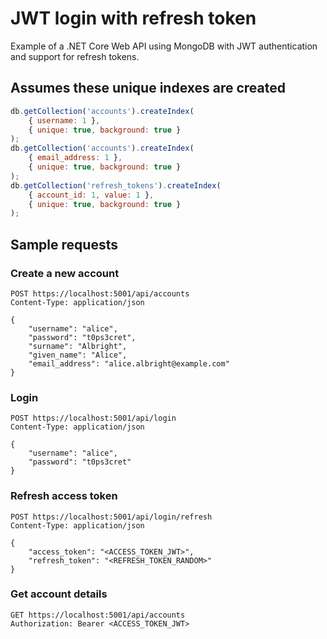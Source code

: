 # JWT login with refresh token

Example of a .NET Core Web API using MongoDB with JWT authentication and support for refresh tokens.

## Assumes these unique indexes are created

```javascript
db.getCollection('accounts').createIndex(
    { username: 1 },
    { unique: true, background: true }
);
db.getCollection('accounts').createIndex(
    { email_address: 1 },
    { unique: true, background: true }
);
db.getCollection('refresh_tokens').createIndex(
    { account_id: 1, value: 1 },
    { unique: true, background: true }
);
```

## Sample requests

### Create a new account

```http
POST https://localhost:5001/api/accounts
Content-Type: application/json

{
    "username": "alice",
    "password": "t0ps3cret",
    "surname": "Albright",
    "given_name": "Alice",
    "email_address": "alice.albright@example.com"
}
```

### Login

```http
POST https://localhost:5001/api/login
Content-Type: application/json

{
    "username": "alice",
    "password": "t0ps3cret"
}
```

### Refresh access token

```http
POST https://localhost:5001/api/login/refresh
Content-Type: application/json

{
    "access_token": "<ACCESS_TOKEN_JWT>",
    "refresh_token": "<REFRESH_TOKEN_RANDOM>"
}
```

### Get account details

```http
GET https://localhost:5001/api/accounts
Authorization: Bearer <ACCESS_TOKEN_JWT>
```
